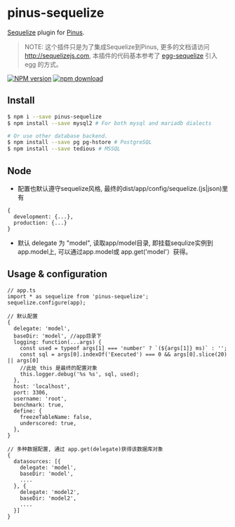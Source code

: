 # pinus-sequelize

[Sequelize](http://sequelizejs.com) plugin for [Pinus](https://github.com/node-pinus/pinus).

> NOTE: 这个插件只是为了集成Sequelize到Pinus, 更多的文档请访问 http://sequelizejs.com, 本插件的代码基本参考了 [egg-sequelize](https://github.com/eggjs/egg-sequelize) 引入 egg 的方式。

[![NPM version][npm-image]][npm-url]
[![npm download][download-image]][download-url]

[npm-image]: https://img.shields.io/npm/v/pinus-sequelize.svg?style=flat-square
[npm-url]: https://npmjs.org/package/pinus-sequelize
[download-image]: https://img.shields.io/npm/dm/pinus-sequelize.svg?style=flat-square
[download-url]: https://npmjs.org/package/pinus-sequelize

## Install

```bash
$ npm i --save pinus-sequelize
$ npm install --save mysql2 # For both mysql and mariadb dialects

# Or use other database backend.
$ npm install --save pg pg-hstore # PostgreSQL
$ npm install --save tedious # MSSQL
```
## Node 
* 配置也默认遵守sequelize风格, 最终的dist/app/config/sequelize.(js|json)里有
```
{
  development: {...},
  production: {...}
}
```
* 默认 delegate 为 "model", 读取app/model目录, 即挂载sequlize实例到app.model上, 可以通过app.model或 app.get('model'）获得。
## Usage & configuration
```
// app.ts
import * as sequelize from 'pinus-sequelize';
sequelize.configure(app);
```
```
// 默认配置
{
  delegate: 'model',
  baseDir: 'model', //app目录下
  logging: function(...args) {
    const used = typeof args[1] === 'number' ? `(${args[1]} ms)` : '';
    const sql = args[0].indexOf('Executed') === 0 && args[0].slice(20) || args[0]
    //此处 this 是最终的配置对象
    this.logger.debug('%s %s', sql, used);
  },
  host: 'localhost',
  port: 3306,
  username: 'root',
  benchmark: true,
  define: {
    freezeTableName: false,
    underscored: true,
  },
}
```
```
// 多种数据配置, 通过 app.get(delegate)获得该数据库对象
{
  datasources: [{
    delegate: 'model',
    baseDir: 'model',
    ....
  }, {
    delegate: 'model2',
    baseDir: 'model2',
    ....
  }]
}
```
